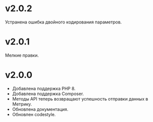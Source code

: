 # v2.0.2
Устранена ошибка двойного кодирования параметров.

# v2.0.1
Мелкие правки.

# v2.0.0
- Добавлена поддержка PHP 8.
- Добавлена поддержка Composer.
- Методы API теперь возвращают успешность отправки данных в Метрику.
- Обновлена документация.
- Обновлен codestyle.
